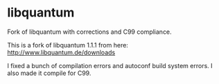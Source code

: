 # libquantum
Fork of libquantum with corrections and C99 compliance.

This is a fork of libquantum 1.1.1 from here:
http://www.libquantum.de/downloads

I fixed a bunch of compilation errors and autoconf build system errors.
I also made it compile for C99.

